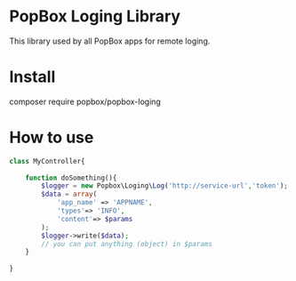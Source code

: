 # PopBox Loging Library
This library used by all PopBox apps for remote loging.

# Install
composer require popbox/popbox-loging

# How to use

```php
class MyController{
    
    function doSomething(){
        $logger = new Popbox\Loging\Log('http://service-url','token');
        $data = array(
            'app_name' => 'APPNAME',
            'types'=> 'INFO',
            'content'=> $params
        );
        $logger->write($data);
        // you can put anything (object) in $params
    }
    
}
``` 
